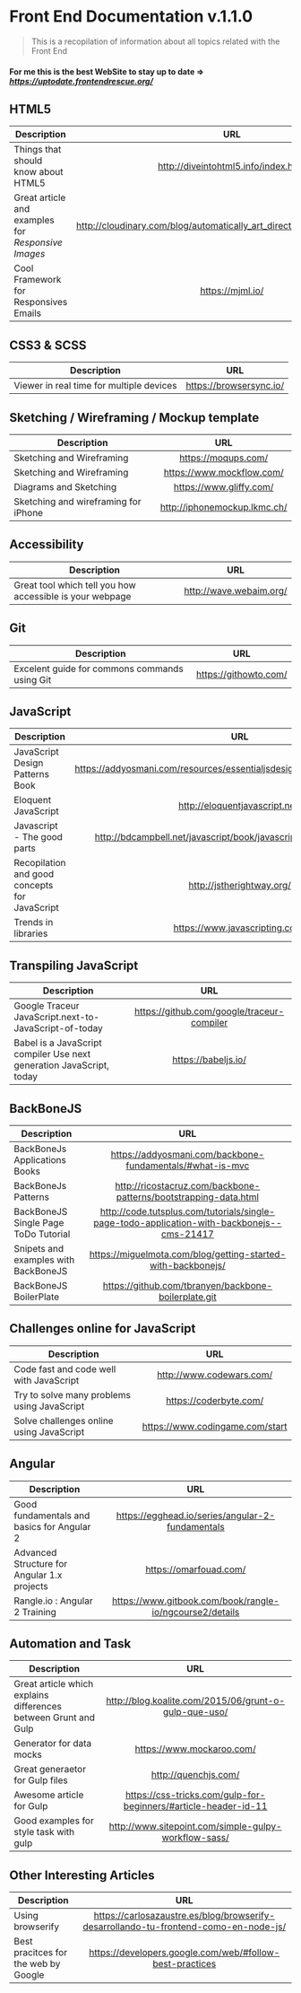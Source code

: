 # Front End Documentation v.1.1.0
> This is a recopilation of information about all topics related with the Front End 


#### For me this is the best WebSite to stay up to date => *https://uptodate.frontendrescue.org/*



## HTML5

| Description   | URL           | 
| ------------- |:-------------:| 
| Things that should know about HTML5  | http://diveintohtml5.info/index.html | 
| Great article and examples for *Responsive Images* | http://cloudinary.com/blog/automatically_art_directed_responsive_images      | 
| Cool Framework for Responsives Emails | https://mjml.io/      | 



 
## CSS3 & SCSS 

| Description   | URL           | 
| ------------- |:-------------:| 
| Viewer in real time for multiple devices  | https://browsersync.io/ | 


## Sketching / Wireframing / Mockup template

| Description   | URL           | 
| ------------- |:-------------:| 
| Sketching and Wireframing  | https://moqups.com/ | 
| Sketching and Wireframing  | https://www.mockflow.com/ | 
| Diagrams and Sketching  | https://www.gliffy.com/ | 
| Sketching and wireframing for iPhone | http://iphonemockup.lkmc.ch/ | 

## Accessibility 

| Description   | URL           | 
| ------------- |:-------------:| 
| Great tool which tell you how accessible is your webpage | http://wave.webaim.org/ | 

## Git 

| Description   | URL           | 
| ------------- |:-------------:| 
| Excelent guide for commons commands using Git | https://githowto.com/ | 


## JavaScript

| Description   | URL           | 
| ------------- |:-------------:| 
| JavaScript Design Patterns Book | https://addyosmani.com/resources/essentialjsdesignpatterns/book/index.html | 
| Eloquent JavaScript | http://eloquentjavascript.net/ | 
| Javascript - The good parts | http://bdcampbell.net/javascript/book/javascript_the_good_parts.pdf | 
| Recopilation and good concepts for JavaScript | http://jstherightway.org/ | 
| Trends in libraries | https://www.javascripting.com/ | 
 

## Transpiling JavaScript
 
| Description   | URL           | 
| ------------- |:-------------:| 
| Google Traceur JavaScript.next-to-JavaScript-of-today | https://github.com/google/traceur-compiler | 
| Babel is a JavaScript compiler Use next generation JavaScript, today  | https://babeljs.io/ | 


## BackBoneJS

| Description   | URL           | 
| ------------- |:-------------:| 
| BackBoneJs Applications Books | https://addyosmani.com/backbone-fundamentals/#what-is-mvc  | 
| BackBoneJs Patterns | http://ricostacruz.com/backbone-patterns/bootstrapping-data.html | 
| BackBoneJS Single Page ToDo Tutorial | http://code.tutsplus.com/tutorials/single-page-todo-application-with-backbonejs--cms-21417  | 
| Snipets and examples with BackBoneJS | https://miguelmota.com/blog/getting-started-with-backbonejs/ | 
| BackBoneJS BoilerPlate | https://github.com/tbranyen/backbone-boilerplate.git  | 


## Challenges online for JavaScript

| Description   | URL           | 
| ------------- |:-------------:| 
| Code fast and code well with JavaScript | http://www.codewars.com/ | 
| Try to solve many problems using JavaScript | https://coderbyte.com/ | 
| Solve challenges online using JavaScript | https://www.codingame.com/start | 


## Angular

| Description   | URL           | 
| ------------- |:-------------:| 
| Good fundamentals and basics for Angular 2 | https://egghead.io/series/angular-2-fundamentals | 
| Advanced Structure for Angular 1.x projects | https://omarfouad.com/ | 
| Rangle.io : Angular 2 Training | https://www.gitbook.com/book/rangle-io/ngcourse2/details | 




## Automation and Task

| Description   | URL           | 
| ------------- |:-------------:| 
| Great article which explains differences between Grunt and Gulp  | http://blog.koalite.com/2015/06/grunt-o-gulp-que-uso/  | 
| Generator for data mocks  |  https://www.mockaroo.com/  | 
| Great generaetor for Gulp files  |  http://quenchjs.com/ | 
| Awesome article for Gulp   | https://css-tricks.com/gulp-for-beginners/#article-header-id-11   | 
| Good examples for style task with gulp   | http://www.sitepoint.com/simple-gulpy-workflow-sass/  | 


## Other Interesting Articles

| Description   | URL           | 
| ------------- |:-------------:| 
| Using browserify | https://carlosazaustre.es/blog/browserify-desarrollando-tu-frontend-como-en-node-js/ | 
| Best pracitces for the web by Google | https://developers.google.com/web/#follow-best-practices | 




